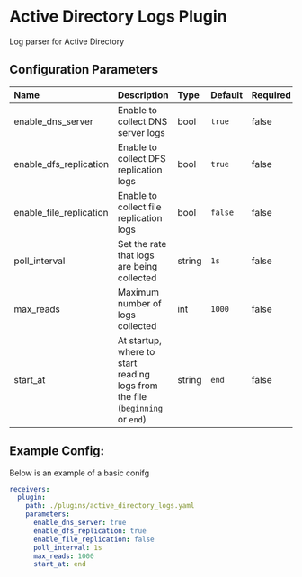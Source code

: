 # Active Directory Logs Plugin

Log parser for Active Directory

## Configuration Parameters

| Name | Description | Type | Default | Required | Values |
|:-- |:-- |:-- |:-- |:-- |:-- |
| enable_dns_server | Enable to collect DNS server logs | bool | `true` | false |  |
| enable_dfs_replication | Enable to collect DFS replication logs | bool | `true` | false |  |
| enable_file_replication | Enable to collect file replication logs | bool | `false` | false |  |
| poll_interval | Set the rate that logs are being collected | string | `1s` | false |  |
| max_reads | Maximum number of logs collected | int | `1000` | false |  |
| start_at | At startup, where to start reading logs from the file (`beginning` or `end`) | string | `end` | false | `beginning`, `end` |

## Example Config:

Below is an example of a basic conifg

```yaml
receivers:
  plugin:
    path: ./plugins/active_directory_logs.yaml
    parameters:
      enable_dns_server: true
      enable_dfs_replication: true
      enable_file_replication: false
      poll_interval: 1s
      max_reads: 1000
      start_at: end
```
